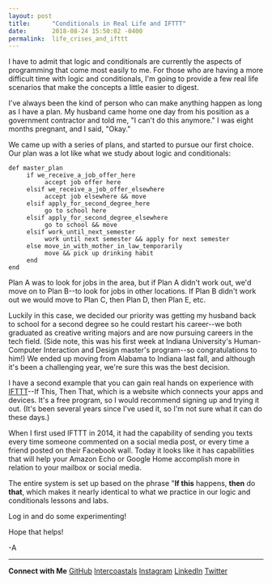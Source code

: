 ```yaml
---
layout: post
title:      "Conditionals in Real Life and IFTTT"
date:       2018-08-24 15:50:02 -0400
permalink:  life_crises_and_ifttt
---
```



I have to admit that logic and conditionals are currently the aspects of programming that come most easily to me. For those who are having a more difficult time with logic and conditionals, I'm going to provide a few real life scenarios that make the concepts a little easier to digest.

I've always been the kind of person who can make anything happen as long as I have a plan. My husband came home one day from his position as a government contractor and told me, "I can't do this anymore." I was eight months pregnant, and I said, "Okay." 

We came up with a series of plans, and started to pursue our first choice. Our plan was a lot like what we study about logic and conditionals: 

```
def master_plan
     if we_receive_a_job_offer_here
          accept job offer here
     elsif we_receive_a_job_offer_elsewhere
          accept job elsewhere && move
     elsif apply_for_second_degree_here
          go to school here
     elsif apply_for_second_degree_elsewhere
          go to school && move
     elsif work_until_next_semester
          work until next semester && apply for next semester
     else move_in_with_mother_in_law_temporarily
          move && pick up drinking habit
     end
end
```

Plan A was to look for jobs in the area, but if Plan A didn't work out, we'd move on to Plan B--to look for jobs in other locations. If Plan B didn't work out we would move to Plan C, then Plan D, then Plan E, etc. 

Luckily in this case, we decided our priority was getting my husband back to school for a second degree so he could restart his career--we both graduated as creative writing majors and are now pursuing careers in the tech field. (Side note, this was his first week at Indiana University's Human-Computer Interaction and Design master's program--so congratulations to him!) We ended up moving from Alabama to Indiana last fall, and although it's been a challenging year, we're sure this was the best decision. 

I have a second example that you can gain real hands on experience with [IFTTT](https://ifttt.com/)--If This, Then That, which is a website which connects your apps and devices. It's a free program, so I would recommend signing up and trying it out. (It's been several years since I've used it, so I'm not sure what it can do these days.)

When I first used IFTTT in 2014, it had the capability of sending you texts every time someone commented on a social media post, or every time a friend posted on their Facebook wall. Today it looks like it has capabilities that will help your Amazon Echo or Google Home accomplish more in relation to your mailbox or social media.

The entire system is set up based on the phrase "**If this** happens, **then** do **that**, which makes it nearly identical to what we practice in our logic and conditionals lessons and labs. 

Log in and do some experimenting!

Hope that helps!

-A

***

**Connect with Me**
[GitHub](https://github.com/helloamandamurphy)
[Intercoastals](https://theintercoastals.com/)
[Instagram](https://www.instagram.com/intercoastals/)
[LinkedIn](https://www.linkedin.com/in/helloamandamurphy)
[Twitter](https://twitter.com/babiescatscode)

